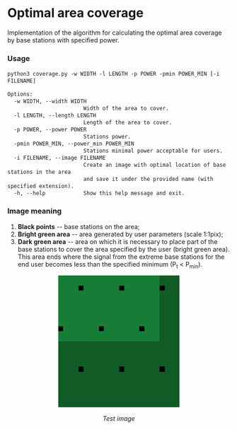 # Optimal area coverage
Implementation of the algorithm for calculating the optimal area coverage
by base stations with specified power.

### Usage

```
python3 coverage.py -w WIDTH -l LENGTH -p POWER -pmin POWER_MIN [-i FILENAME]
```

```
Options:
  -w WIDTH, --width WIDTH
                        Width of the area to cover.
  -l LENGTH, --length LENGTH
                        Length of the area to cover.
  -p POWER, --power POWER
                        Stations power.
  -pmin POWER_MIN, --power_min POWER_MIN
                        Stations minimal power acceptable for users.
  -i FILENAME, --image FILENAME
                        Create an image with optimal location of base stations in the area 
                        and save it under the provided name (with specified extension).
  -h, --help            Show this help message and exit.
```

### Image meaning

1. **Black points** -- base stations on the area;
2. **Bright green area** -- area generated by user parameters (scale 1:1pix);
3. **Dark green area** -- area on which it is necessary to place part of 
the base stations to cover the area specified by the user (bright green 
area). This area ends where the signal from the extreme base stations for
the end user becomes less than the specified minimum (P<sub>t</sub> < 
P<sub>min</sub>).

<p align="center">
    <img src="example-img/readme_img.bmp" alt />
</p>

<p align="center">
    <em> Test image </em>
</p>
